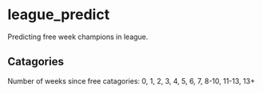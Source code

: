 league_predict
==============

Predicting free week champions in league.

## Catagories
Number of weeks since free catagories:
0, 1, 2, 3, 4, 5, 6, 7, 8-10, 11-13, 13+
